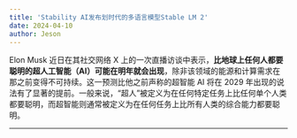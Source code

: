 ```yaml
---
title: 'Stability AI发布划时代的多语言模型Stable LM 2'
date: 2024-04-10
author: Jeson
---
```


Elon Musk 近日在其社交网络 X 上的一次直播访谈中表示，**比地球上任何人都要聪明的超人工智能（AI）可能在明年就会出现**，除非该领域的能源和计算需求在那之前变得不可持续。这一预测比他之前声称的超智能 AI 将在 2029 年出现的说法有了显著的提前。一般来说，“超人”被定义为在任何特定任务上比任何单个人类都要聪明，而超智能则通常被定义为在任何任务上比所有人类的综合能力都要聪明。

---